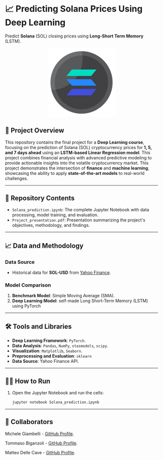 # 📈 Predicting Solana Prices Using Deep Learning

Predict **Solana** (SOL) closing prices using **Long-Short Term Memory** (LSTM).

<p align="center">
  <img src="solana.png" alt="Image 1" width="45%">
</p>


## 🚀 Project Overview
This repository contains the final project for a **Deep Learning course**, focusing on the prediction of Solana (SOL) cryptocurrency prices for **1, 5, and 7 days ahead** using an **LSTM-based Linear Regression model**. This project combines financial analysis with advanced predictive modeling to provide actionable insights into the volatile cryptocurrency market.
This project demonstrates the intersection of **finance** and **machine learning**, showcasing the ability to apply **state-of-the-art models** to real-world challenges.
 
---

## 📂 Repository Contents
- `Solana_prediction.ipynb`: The complete Jupyter Notebook with data processing, model training, and evaluation.
- `Project_presentation.pdf`: Presentation summarizing the project's objectives, methodology, and findings.

---

## 📈 Data and Methodology
### Data Source
- Historical data for **SOL-USD** from [Yahoo Finance](https://finance.yahoo.com/quote/SOL-USD/history/).

### Model Comparison
1. **Benchmark Model**: Simple Moving Average (SMA).
2. **Deep Learning Model**: self-made Long Short-Term Memory (LSTM) using PyTorch

---

## 🛠️ Tools and Libraries
- **Deep Learning Framework**: `PyTorch`.
- **Data Analysis**: `Pandas`, `NumPy`, `stasmodels`, `scipy`.
- **Visualization**: `Matplotlib`, `Seaborn`.
- **Preprocessing and Evaluation**: `sklearn`
- **Data Source**: Yahoo Finance API.

---

## 👨‍💻 How to Run
1. Open the Jupyter Notebook and run the cells:  
   ```bash
   jupyter notebook Solana_prediction.ipynb
   ```

---

## 🤝 Collaborators

Michele Giambelli - [GitHub Profile](https://github.com/MicheleGiambelli).

Tommaso Biganzoli - [GitHub Profile](https://github.com/biguz-commits).

Matteo Delle Cave - [GitHub Profile](https://github.com/matdcp).


